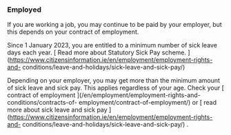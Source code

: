 ###  **Employed**

If you are working a job, you may continue to be paid by your employer, but
this depends on your contract of employment.

Since 1 January 2023, you are entitled to a minimum number of sick leave days
each year. [ Read more about Statutory Sick Pay scheme.
](https://www.citizensinformation.ie/en/employment/employment-rights-and-
conditions/leave-and-holidays/sick-leave-and-sick-pay/)

Depending on your employer, you may get more than the minimum amount of sick
leave and sick pay. This applies regardless of your age. Check your [ contract
of employment ](/en/employment/employment-rights-and-conditions/contracts-of-
employment/contract-of-employment/) or [ read more about sick leave and sick
pay ](https://www.citizensinformation.ie/en/employment/employment-rights-and-
conditions/leave-and-holidays/sick-leave-and-sick-pay/) .
